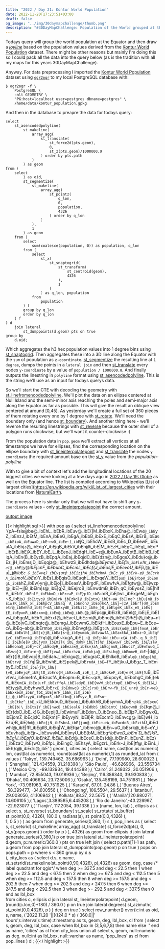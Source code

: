 ```yaml
---
title: "2022 / Day 21: Kontur World Population"
date: 2022-11-20T17:23:51+03:00
draft: false
og_image: "../img/30daymapchallenge/thumb.png"
description: "#30DayMapChallenge: Population of the World grouped at the Equator."
---
```

Todays query will group the world population at the Equator and then draw a
[_joyline_](https://en.wiktionary.org/wiki/Joy_plot) based on the population
values derived from the
[Kontur World Population](https://data.humdata.org/dataset/kontur-population-dataset)
dataset. There might be other reasons but mainly I'm doing this so I could pack
all the data into the query below (as is the tradition with all my maps for
this years 30DayMapChallenge).

Anyway. For data preprocessing I imported the
[Kontur World Population](https://data.humdata.org/dataset/kontur-population-dataset)
dataset using [`ogr2ogr`](https://gdal.org/programs/ogr2ogr.html) to my local
PostgreSQL database with:

```
$ ogr2ogr -f \
    PostgreSQL \
    -nlt GEOMETRY \
    "PG:host=localhost user=postgres dbname=postgres" \
    /home/data/kontur_population.gpkg
```

And then in the database to preapre the data for todays query:

```
select
    st_asencodedpolyline(
        st_makeline(
            array_agg(
                st_translate(
                    st_force2d(pts.geom),
                    0,
                    st_z(pts.geom)/1000000.0
                ) order by pts.path
            )
        ) as geom
from (
    select
        1 as oid,
        st_segmentize(
            st_makeline(
                array_agg(
                    st_pointz(
                        q_lon,
                        0,
                        population,
                        4326
                    ) order by q_lon
                )
            ),
            1
        ) as geom
    from (
        select
            sum(coalesce(population, 0)) as population, q_lon
        from (
            select
                st_x(
                    st_snaptogrid(
                        st_transform(
                            st_centroid(geom),
                            4326
                        ),
                        1
                    )
                ) as q_lon, population
            from
                population
        ) f
        group by q_lon
        order by q_lon
    ) f
) d
    join lateral
        st_dumppoints(d.geom) pts on true
group by
    d.oid;
```

Which aggregates the h3 hex population values into 1 degree bins using
[st_snaptogrid](https://postgis.net/docs/ST_SnapToGrid.html). Then aggregates
these into a 3D line along the Equator with the `sum` of population as
`z-coordinate`. [st_segmentize](https://postgis.net/docs/ST_Segmentize.html)
the resulting line at `1 degree`, dumps the points in a `lateral join` and
then [st_translate](https://postgis.net/docs/ST_Translate.html) every nodes
`y-coordinate` by a value of `population / 1000000.0`. And finally outputs the
linestring in `polyline` format using
[st_asencodedpolyline](https://postgis.net/docs/ST_AsEncodedPolyline.html). This
is the string we'll use as an input for todays querys data.

So we'll start the CTE with decoding the geometry with
[st_linefromencodedpolyline](https://postgis.net/docs/ST_LineFromEncodedPolyline.html).
We'll plot the data on an ellipse centered at Null Island and the semi-minor
axis reaching the poles and semi-major axis along the Equator as far as possible.
This will give the result an oblique view centered at around [0,45]. As yesterday
we'll create a full set of 360 pieces of them rotating every one by 1 degree
with [st_rotate](https://postgis.net/docs/ST_Rotate.html). We'll need the
boundary only (and hence [st_boundary](https://postgis.net/docs/ST_Boundary.html)).
And another thing here - we'll reverse the resulting linestrings with
[st_reverse](https://postgis.net/docs/ST_Reverse.html) because the outer shell
of a polygon runs clockwise, but we'll want it counter-clockwise :)

From the population data in `pop.geom` we'll extract all vertices at all
timestamps we have for ellipses, find the corresponding location on the ellipse
boundary with [st_lineinterpolatepoint](https://postgis.net/docs/ST_LineInterpolatePoint.html)
and [st_translate](https://postgis.net/docs/ST_Translate.html) the nodes `y-coordinate`
the required amount base on the [st_y](https://postgis.net/docs/ST_Y.html) value
from the _population-polyline_

With to give a bit of context let's add the longitudinal locations of the 20
biggest cities we were looking at a few days ago  in
[2022 / Day 19: Globe](../19-globe-2022/) as well on the Equator line.
The list is compiled according to Wikipedias
[List of largest cities](https://en.wikipedia.org/wiki/List_of_largest_cities
with their locations from [NaturalEarth](https://www.naturalearthdata.com/downloads/).

The process here is similar only that we will not have to shift any `y-coordinate`
values - only [st_lineinterpolatepoint](https://postgis.net/docs/ST_LineInterpolatePoint.html)
the correct amount.

[output image](https://tkardi.ee/writeup/img/30daymapchallenge/2022/day-21-kontur.gif)

{{< highlight sql >}}
with
    pop as (
        select
            st_linefromencodedpolyline(
'{pA~fsia@be@_ibEhL_ibEbR_ibEuv@_ibE{|M_ibEbxK_ibEha@_ibEw`d@_ibE`yZ_ibEnzJ_ibEtM_ibEnA_ibEeG_ibEgA_ibEbB_ibExE_ibEqC_ibEsA_ibErB_ibEa`G_ibEioA_ibEawxD_ibE~nwD_ibEe~]_ibE`jQ_ibEhoW_ibEsB_ibEc_D_ibEewF_ibEuulA_ibEbjz@_ibEdgY_ibEjqB_ibEkV_ibEhj@_ibE|M_ibEzH_ibEgC_ibEgI_ibEoP_ibErB_ibEjX_ibEY_ibE_L_ibEeoJ_ibEdqH_ibE~e@_ibEunA_ibEptB_ibEibB_ibEiqA_ibEn{B_ibEyzB_ibEpqA_ibEaj\_ibEqjdC_ibE{dzn@_ibEgqeX_ibEdu}o@_ibEz_jH_ibEmsjD_ibEqqjz@_ibEhwzS_ibEdhds@_ibEymaJ_ibEfi`A_ibElofK_ibEewel@_ibE|`y_@_ibE|cnF_ibEbubC_ibEcmL_ibEcf{J_ibEosjE_ibEevoU_ibE|sj_@_ibEu|_j@_ibE`c_G_ibEwvqJ_ibEyjut@_ibEizjhA_ibEhchmA_ibEc_yD_ibErk~z@_ibEcrhA_ibE`moV_ibEe_}Y_ibEs]_ibEqisO_ibEuqhL_ibExqeW_ibE}`pu@_ibEjrbp@_ibEongL_ibEb`hZ_ibEw}yr@_ibEjo|]_ibEeaaV_ibErgdF_ibEewfvA_ibEfgtw@_ibEjwzp@_ibE}~j|B_ibElm|s@_ibE|g}Z_ibEejroB_ibEnwdmB_ibEh_qC_ibEyosZ_ibE|hlfA_ibEt`dY_ibEnlY_ibEkbmD_ibEreaP_ibE}pfD_ibEa`mB_ibEjtwL_ibExgeM_ibEgh~S_ibEjs`J_ibEityc@_ibEm|rN_ibEzkd|@_ibEstxQ_ibEt~uA_ibE|ngP_ibEu|mB_ibEiw}K_ibEk_o[_ibEhpcV_ibEaq``A_ibEnonJ_ibEo}kdA_ibEj~|zA_ibErf}d@_ibEmetr@_ibEehhU_ibE|f~dA_ibExydE_ibEkilJ_ibEe_}O_ibElgeK_ibEx_eS_ibEs|{E_ibEyxnR_ibEzxmv@_ibEm@_ibEm@_ibEu`@_ibEpc@_ibEizB_ibEel@_ibEijE_ibE{wJ_ibEggM_ibEirY_ibErxf@_ibEaeU_ibEzmi@_ibEno@_ibEdl@_ibE_|i@_ibEa~nt@_ibEo|vC_ibEnqtc@_ibEemgJ_ibEcwmG_ibElkfH_ibEouxE_ibEpu~E_ibEce~cA_ibEq~ab@_ibErm`b@_ibEiy`i@_ibEnvgf@_ibEg`tdA_ibEz{ud@_ibE{fmxA_ibErmuD_ibEulh]_ibE|c}jB_ibEa{s~@_ibEyumbA_ibEvawfA_ibEaxtkA_ibExz~D_ibEqf{zC_ibElnnk@_ibEfql`@_ibE~kugA_ibE`|_~@_ibEj~kN_ibEu~x{A_ibE~_q_B_ibE||I_ibEb{e{@_ibEjyxX_ibEmilK_ibE_dsh@_ibElt}h@_ibEwuwT_ibEbvdS_ibElsl@_ibEeona@_ibEj~cY_ibEodyH_ibEezax@_ibEsv}aA_ibEqjnuB_ibEwczY_ibEwfuuG_ibEzwp}J_ibEu~n~@_ibEfjvwA_ibEorhzA_ibExhja@_ibEsihq@_ibEmmvH_ibE~`|d@_ibEr{{|B_ibEvqc|B_ibEdahJ_ibEcigu@_ibEugraC_ibEhlkoB_ibE`alq@_ibEgp|h@_ibEtrv@_ibEfg`|@_ibEwhE_ibE}pek@_ibE`rndA_ibE`~fY_ibEjkuJ_ibEgz_T_ibEmbyE_ibE`zh[_ibE}jlK_ibE|{vO_ibEejqP_ibEjtO_ibErs{N_ibExouN_ibE_|_J_ibEokeF_ibE}erM_ibE{`ruB_ibEvfwU_ibEmefrA_ibEzucfA_ibEopm~B_ibEc~qrA_ibEupcyK_ibEbohgC_ibEj{ekA_ibEo`m{A_ibEe|urF_ibEzffqA_ibEladyE_ibE{vwW_ibEztopE_ibEhwjK_ibE`{tJ_ibEtyzj@_ibEyhwaB_ibE`rxE_ibEdnwcB_ibEc}rxD_ibErw~fD_ibE_unr@_ibEr~veB_ibExkexA_ibEr_fbC_ibEjerH_ibEk_zi@_ibE}{j_@_ibEtzyyA_ibEgxxS_ibEsfbv@_ibEsyv_B_ibEsu~[_ibEtkz^_ibE_x`U_ibEkkbuD_ibEuoy]_ibEubkhB_ibEsymxA_ibE~`pkG_ibEpcuC_ibE}b|\_ibEts}Y_ibE}nwcB_ibEiealG_ibEdbbS_ibEbimtC_ibEugwmB_ibE`fqn@_ibEr{dxD_ibE_k}G_ibEepijB_ibEwimuF_ibEdon_O_ibEneo_B_ibEljzP_ibEgwxQ_ibEjomZ_ibEcjxlC_ibEjkm{F_ibEyvyN_ibEll}R_ibExcmD_ibEnvcg@_ibE}wH_ibEzu}B_ibE}`hd@_ibEo{jN_ibEsbeA_ibE|jun@_ibEirueA_ibEwcdoB_ibEzik`D_ibEdwhl@_ibE|fR_ibEgtlB_ibEiq|W_ibEfqa^_ibEmoj@_ibEn~uG_ibEsrk@_ibE~eY_ibEuvha@_ibEjr~\_ibEuwyM_ibE|myU_ibE{bM_ibEbg^_ibEwcD_ibEm`D_ibE}kP_ibEg|J_ibEpfO_ibEhkZ_ibEllE_ibEd_@_ibEceC_ibEs{d@_ibElnP_ibEunZ_ibEz}[_ibEzaC_ibE{wO_ibEfpL_ibEingC_ibEhsyA_ibEgzrL_ibErk~J_ibE|tf@_ibEinL_ibEh}q@_ibEdri@_ibE'
            ) geom
    ),
    cities as (
        select
            name, cast(lon as numeric) lon,
            cast(lat as numeric),
            round(cast(lat as numeric),1) as rounded_lat
        from (
            values (
                'Tokyo', 139.749462, 35.686963
            ),(
                'Delhi', 77.199980, 28.600023
            ),(
                'Shanghai', 121.434559, 31.218398
            ),(
                'São Paulo', -46.626966, -23.556734
            ),(
                'Mexico City', -99.132934, 19.444388
            ),(
                'Cairo', 31.248022, 30.051906
            ),(
                'Mumbai', 72.855043, 19.018936
            ),(
                'Beijing', 116.386340, 39.930838
            ),(
                'Dhaka', 90.406634, 23.725006
            ),(
                'Osaka', 135.458199, 34.751981
            ),(
                'New York', -73.981963, 40.751925
            ),(
                'Karachi', 67.01, 24.86
            ),(
                'Buenos Aires', -58.399477, -34.600556
            ),(
                'Chongqing', 106.5504, 29.5637
            ),(
                'Istanbul', 29.008056, 41.106942
            ),(
                'Kolkata',88.37, 22.5675
            ),(
                'Manila',120.980271, 14.606105
            ),(
                'Lagos',3.389585,6.445208
            ),(
                'Rio do Janeiro',-43.226967, -22.923077
            ),(
                'Tianjin', 117.2054, 39.1336
            )
        ) x (name, lon, lat)
    ),
    ellipsis as (
        select
            s,
            st_reverse(
                st_boundary(
                    st_scale(
                        st_rotate(
                            st_buffer(
                                st_point(0,0, 4326),
                                180.0
                            ),
                            radians(s),
                            st_point(0,0,4326)
                        ),    
                        1, 0.5
                    )
                )
            ) as geom
        from
            generate_series(0,360, 1) s
    ),
    pop_lines as (
        select
            s,
            st_setsrid(
                st_makeline(
                    array_agg(
                        st_translate(
                            st_force2d(pts),
                            0,
                            st_y(pops.geom)
                        ) order by p
                    )
                ),
            4326) as geom
        from
            ellipsis d
                join lateral
                    generate_series(0,360,1) p on true
                join lateral
                    st_lineinterpolatepoint(
                        d.geom,
                        p::numeric/360.0
                    ) pts on true
            left join (
                select
                    p.path[1]-1 as path, p.geom
                from
                    pop
                        join lateral
                            st_dumppoints(pop.geom) p on true
            ) pops on pops.path = p
        where
            s < 360
        group by
            d.s    
    ),
    city_locs as (
        select
            d.s,
            c.name,
            st_setsrid(st_makeline(st_point(0,90,4326), p),4326) as geom,
            deg,
            case
                /* label quadrant for qgis*/
                when deg >= 337.5 and deg < 22.5 then 1
                when deg >= 22.5 and deg < 67.5 then 2
                when deg >= 67.5 and deg < 112.5 then 5
                when deg >= 112.5 and deg < 157.5 then 8
                when deg >= 157.5 and deg < 202.5 then 7
                when deg >= 202.5 and deg < 247.5 then 6
                when deg >= 247.5 and deg < 292.5 then 3
                when deg >= 292.5 and deg < 337.5 then 0
            end as lbl_box                
        from
            cities c,
            ellipsis d
                join lateral
                    st_lineinterpolatepoint(
                        d.geom,
                        (round(c.lon,0)+180) / 360.0
                    ) p on true
                join lateral
                    degrees(
                        st_azimuth(
                            st_point(0,0,4326),
                            p
                        )
                    ) deg on true
    )
select
    row_number() over()::int as oid, s, name,
    ('2022.11.20 '||(((24.0 * s) / 360.0||' hours')::interval)::time)::timestamp as ts,
    geom, deg, lbl_box, cl
from (
    select
        s, geom, deg, lbl_box,
        case
            when lbl_box in (3,5,6,7,8) then name
            else ''
        end as name, 'cities' as cl
    from
        city_locs
    union all
    select
        s, geom, null::numeric as deg, null::int as lbl_box,
        null::varchar as name, 'pop_lines' as cl
    from
        pop_lines
) d
;
{{</ highlight >}}
